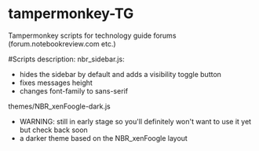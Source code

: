 # tampermonkey-TG
Tampermonkey scripts for technology guide forums (forum.notebookreview.com etc.)

#Scripts description:
 nbr_sidebar.js:
 - hides the sidebar by default and adds a visibility toggle button
 - fixes messages height
 - changes font-family to sans-serif

themes/NBR_xenFoogle-dark.js
- WARNING: still in early stage so you'll definitely won't want to use it yet but check back soon
- a darker theme based on the NBR_xenFoogle layout
